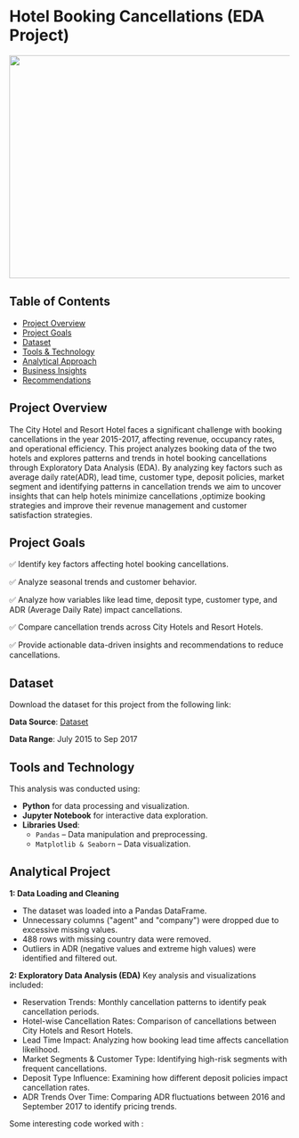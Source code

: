 # Hotel Booking Cancellations (EDA Project) 

<img align="center" width="700" height="400" src="https://github.com/user-attachments/assets/43f499a2-c0ba-4183-8abf-412f4a4ba415">

## Table of Contents
- [Project Overview](#project-overview)
- [Project Goals](#project-goals)
- [Dataset](#dataset)
- [Tools & Technology](#tools-and-technology)
- [Analytical Approach](#analytical-approach)
- [Business Insights](#business-insights)
- [Recommendations](#business-recommendations)

## Project Overview  
The City Hotel and Resort Hotel faces a significant challenge with booking cancellations in the year 2015-2017, affecting revenue, occupancy rates, and operational efficiency. This project analyzes booking data of the two hotels and explores patterns and trends in hotel booking cancellations through Exploratory Data Analysis (EDA). By analyzing key factors such as average daily rate(ADR), lead time, customer type, deposit policies, market segment and identifying patterns in cancellation trends we aim to uncover insights that can help hotels minimize cancellations ,optimize booking strategies and improve their revenue management and customer satisfaction strategies.  

## Project Goals
✅ Identify key factors affecting hotel booking cancellations.

✅ Analyze seasonal trends and customer behavior.

✅ Analyze how variables like lead time, deposit type, customer type, and ADR (Average Daily Rate) impact cancellations.

✅ Compare cancellation trends across City Hotels and Resort Hotels.

✅ Provide actionable data-driven insights and recommendations to reduce cancellations.

## Dataset
Download the dataset for this project from the following link:

**Data Source**: <a href ="https://github.com/PallaviSharma04/Hotel-Booking-Cancellations-Python-Data-Analysis-Project/blob/main/hotel_bookings.csv"> Dataset </a>

**Data Range**: July 2015 to Sep 2017

## Tools and Technology
This analysis was conducted using:

- **Python** for data processing and visualization.
- **Jupyter Notebook** for interactive data exploration.
- **Libraries Used**:
  - `Pandas` – Data manipulation and preprocessing.
  - `Matplotlib & Seaborn` – Data visualization.
 
## Analytical Project

**1: Data Loading and Cleaning**

- The dataset was loaded into a Pandas DataFrame.
- Unnecessary columns ("agent" and "company") were dropped due to excessive missing values.
- 488 rows with missing country data were removed.
- Outliers in ADR (negative values and extreme high values) were identified and filtered out.

**2: Exploratory Data Analysis (EDA)**
Key analysis and visualizations included:

- Reservation Trends: Monthly cancellation patterns to identify peak cancellation periods.
- Hotel-wise Cancellation Rates: Comparison of cancellations between City Hotels and Resort Hotels.
- Lead Time Impact: Analyzing how booking lead time affects cancellation likelihood.
- Market Segments & Customer Type: Identifying high-risk segments with frequent cancellations.
- Deposit Type Influence: Examining how different deposit policies impact cancellation rates.
- ADR Trends Over Time: Comparing ADR fluctuations between 2016 and September 2017 to identify pricing trends.

Some interesting code worked with :




